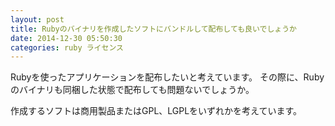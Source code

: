 ```yaml
---
layout: post
title: Rubyのバイナリを作成したソフトにバンドルして配布しても良いでしょうか
date: 2014-12-30 05:50:30
categories: ruby ライセンス
---
```

<!-- {% raw %} -->
<p>Rubyを使ったアプリケーションを配布したいと考えています。
その際に、Rubyのバイナリも同梱した状態で配布しても問題ないでしょうか。</p>

<p>作成するソフトは商用製品またはGPL、LGPLをいずれかを考えています。</p>
<!-- {% endraw %} -->
